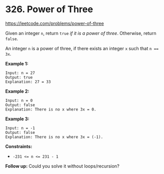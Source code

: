 # 326. Power of Three

https://leetcode.com/problems/power-of-three

Given an integer `n`, return `true` _if it is a power of three_. Otherwise, return `false`.

An integer `n` is a power of three, if there exists an integer `x` such that `n == 3x`.

**Example 1:**

```
Input: n = 27
Output: true
Explanation: 27 = 33
```

**Example 2:**

```
Input: n = 0
Output: false
Explanation: There is no x where 3x = 0.
```

**Example 3:**

```
Input: n = -1
Output: false
Explanation: There is no x where 3x = (-1).
```

**Constraints:**

- `-231 <= n <= 231 - 1`

**Follow up:** Could you solve it without loops/recursion?
